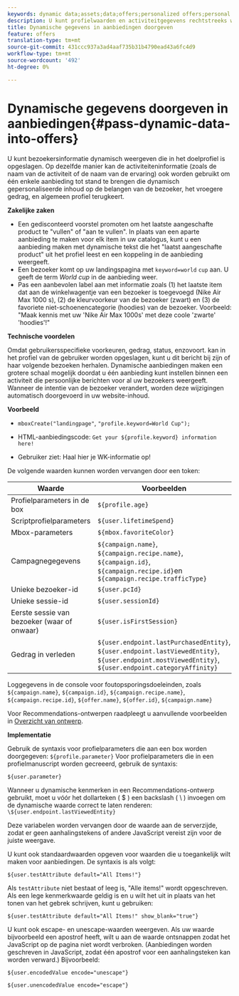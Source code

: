 ```yaml
---
keywords: dynamic data;assets;data;offers;personalized offers;personal offers;token replace
description: U kunt profielwaarden en activiteitgegevens rechtstreeks weergeven in een HTML- of JSON-aanbieding.
title: Dynamische gegevens in aanbiedingen doorgeven
feature: offers
translation-type: tm+mt
source-git-commit: 431ccc937a3ad4aaf735b31b4790ead43a6fc4d9
workflow-type: tm+mt
source-wordcount: '492'
ht-degree: 0%

---
```



# Dynamische gegevens doorgeven in aanbiedingen{#pass-dynamic-data-into-offers}

U kunt bezoekersinformatie dynamisch weergeven die in het doelprofiel is opgeslagen. Op dezelfde manier kan de activiteiteninformatie (zoals de naam van de activiteit of de naam van de ervaring) ook worden gebruikt om één enkele aanbieding tot stand te brengen die dynamisch gepersonaliseerde inhoud op de belangen van de bezoeker, het vroegere gedrag, en algemeen profiel terugkeert.

**Zakelijke zaken**

* Een gedisconteerd voorstel promoten om het laatste aangeschafte product te &quot;vullen&quot; of &quot;aan te vullen&quot;. In plaats van een aparte aanbieding te maken voor elk item in uw catalogus, kunt u een aanbieding maken met dynamische tekst die het &quot;laatst aangeschafte product&quot; uit het profiel leest en een koppeling in de aanbieding weergeeft.
* Een bezoeker komt op uw landingspagina met `keyword=world` `cup` aan. U geeft de term *World cup* in de aanbieding weer.
* Pas een aanbevolen label aan met informatie zoals (1) het laatste item dat aan de winkelwagentje van een bezoeker is toegevoegd (Nike Air Max 1000 s), (2) de kleurvoorkeur van de bezoeker (zwart) en (3) de favoriete niet-schoenencategorie (hoodies) van de bezoeker. Voorbeeld: &quot;Maak kennis met uw &#39;Nike Air Max 1000s&#39; met deze coole &#39;zwarte&#39; &#39;hoodies&#39;!&quot;


**Technische voordelen**

Omdat gebruikersspecifieke voorkeuren, gedrag, status, enzovoort. kan in het profiel van de gebruiker worden opgeslagen, kunt u dit bericht bij zijn of haar volgende bezoeken herhalen. Dynamische aanbiedingen maken een grotere schaal mogelijk doordat u één aanbieding kunt instellen binnen een activiteit die persoonlijke berichten voor al uw bezoekers weergeeft. Wanneer de intentie van de bezoeker verandert, worden deze wijzigingen automatisch doorgevoerd in uw website-inhoud.

**Voorbeeld**

* `mboxCreate("landingpage"`,  `"profile.keyword=World Cup");`

* HTML-aanbiedingscode: `Get your ${profile.keyword} information here!`
* Gebruiker ziet: Haal hier je WK-informatie op!

De volgende waarden kunnen worden vervangen door een token:

| Waarde | Voorbeelden |
|--- |--- |
| Profielparameters in de box | `${profile.age}` |
| Scriptprofielparameters | `${user.lifetimeSpend}` |
| Mbox-parameters | `${mbox.favoriteColor}` |
| Campagnegegevens | `${campaign.name}`,  `${campaign.recipe.name}`,  `${campaign.id}`,  `${campaign.recipe.id}`en  `${campaign.recipe.trafficType}` |
| Unieke bezoeker-id | `${user.pcId}` |
| Unieke sessie-id | `${user.sessionId}` |
| Eerste sessie van bezoeker (waar of onwaar) | `${user.isFirstSession}` |
| Gedrag in verleden | `${user.endpoint.lastPurchasedEntity}`, `${user.endpoint.lastViewedEntity}`, `${user.endpoint.mostViewedEntity}`, `${user.endpoint.categoryAffinity}` |

Loggegevens in de console voor foutopsporingsdoeleinden, zoals `${campaign.name}`, `${campaign.id}`, `${campaign.recipe.name}`, `${campaign.recipe.id}`, `${offer.name}`, `${offer.id}`, `${campaign.name}`

Voor Recommendations-ontwerpen raadpleegt u aanvullende voorbeelden in [Overzicht van ontwerp](/help/c-recommendations/c-design-overview/design-overview.md).

**Implementatie**

Gebruik de syntaxis voor profielparameters die aan een box worden doorgegeven: `${profile.parameter}` Voor profielparameters die in een profielmanuscript worden gecreeerd, gebruik de syntaxis:

`${user.parameter}`

Wanneer u dynamische kenmerken in een Recommendations-ontwerp gebruikt, moet u vóór het dollarteken ( $ ) een backslash ( \ ) invoegen om de dynamische waarde correct te laten renderen: `\${user.endpoint.lastViewedEntity}`

Deze variabelen worden vervangen door de waarde aan de serverzijde, zodat er geen aanhalingstekens of andere JavaScript vereist zijn voor de juiste weergave.

U kunt ook standaardwaarden opgeven voor waarden die u toegankelijk wilt maken voor aanbiedingen. De syntaxis is als volgt:

`${user.testAttribute default="All Items!"}`

Als `testAttribute` niet bestaat of leeg is, &quot;Alle items!&quot; wordt opgeschreven. Als een lege kenmerkwaarde geldig is en u wilt het uit in plaats van het tonen van het gebrek schrijven, kunt u gebruiken:

`${user.testAttribute default="All Items!" show_blank="true"}`

U kunt ook escape- en unescape-waarden weergeven. Als uw waarde bijvoorbeeld een apostrof heeft, wilt u aan de waarde ontsnappen zodat het JavaScript op de pagina niet wordt verbroken. (Aanbiedingen worden geschreven in JavaScript, zodat één apostrof voor een aanhalingsteken kan worden verward.) Bijvoorbeeld:

`${user.encodedValue encode="unescape"}`

`${user.unencodedValue encode="escape"}`
